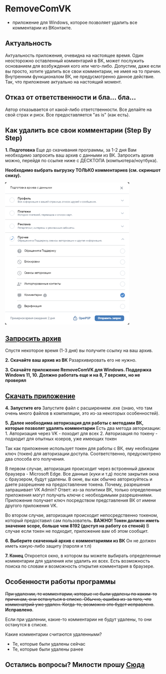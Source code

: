 # RemoveComVK

- приложение для Windows, которое позволяет удалить все комментарии из ВКонтакте.

## **Актуальность**
Актуальность приложения, очевидна на настоящее время. Один неосторожно оставленный комментарий в ВК, может послужить основанием для возбуждения кого или чего-либо. Допустим, даже если вы просто, хотите удалить все свои комментарии, не имея на то причин. Внутренним функционалом ВК, не предусмотренно данное действие. Так, что приложение актуально на настоящий момент.



## **Отказ от ответственности и бла... бла...**
Автор отказывается от какой-либо ответственности. Все делайте на свой страх и риск. Все предоставляется "as is" (как есть).


## **Как удалить все свои комментарии (Step By Step)**

**1. Подготовка**
Еще до скачивания программы, за 1-2 дня Вам необходимо запросить ваш архив с данными из ВК.
Запросить архив можно, перейдя по ссылке ниже с ДЕСКТОПА (компьютера/ноутбука).

**Необходимо выбрать выгрузку ТОЛЬКО комментариев (см. скриншот снизу).**

![](img/1.png)

## [Запросить архив](https://vk.com/data_protection?section=rules#archive)

Спустя некоторое время (1-3 дня) вы получите ссылку на ваш архив.

**2. Скачайте ваш архив из ВК**
Разархивировать его не нужно.

**3. Скачайте приложение RemoveComVK для Windows. Поддержка Windows 11, 10. Должно работать еще и на 8, 7 версиях, но не проверял**

## [Скачать приложение]()

**4. Запустите его**
Запустите файл с расширением .exe (знаю, что там очень много файлов в компиляции, это из-за некоторых особенностей).

**5. Далее необходима авторизация для работы с методами ВК, которые позволят удалять комментарии**
Есть два метода авторизации:
    1. Авторизация через VK - походит для всех
    2. Авторизация по токену - подходит для опытных юзеров, уже имеющих токен


Так как приложение использует токен для работы с ВК, ему необходим ключ (токен) для авторизации доступа. Соответственно, предусмотрено два способа его получения. 

В первом случае, авторизация происходит через встроенный движок браузера - Microsoft Edge. Все данные (куки и т.д) после закрытия окна с браузером, будут удалены. В окне, вы как обычно авторизуйтесь и даете разрешение на предоставление токена.
Почему, разрешения запрашивает VK Admin? Ответ: из-за политики ВК, только определенные приложения могут получать ключи с необходимыми разрешениями. Приложение получает ключ посредством представления ВК от имени другого приложения VK.

Во втором случае, авторизация происходит непосредственно токеном, который предоставил сам пользователь. 
**ВАЖНО! Токен должен иметь значение scope, больше чем 8192 (доступ на работу со стеной)**
В случае если токен не подходит, приложение вам об этом сообщит.

**6. Выберите скаченный архив с комментариями из ВК**
Он не должен иметь какую-либо защиту (пароля и т.п)

**7. Конец**
Откроется окно, в котором вы можете выбирать определенные комментарии для удаления или удалить их всех. Есть возможность поиска по словам и возможность открытия комментария в браузере.

## **Особенности работы программы**

~~При удалении, те комментарии, которые не были удалены по каким-то причинам, они остануться в списке. Обычно, ошибка из-за того, что комменатрий уже удален. Когда-то, возможно это будет исправлено~~. **Исправлено**. 

Если при удалении, какие-то комментарии не будут удалены, то они останутся в списке.

Какие комментарии считаются удаленными?
 - Те, которые были удалены сейчас
 - Те, которые были удалены ранее



## **Остались вопросы?** Милости прошу [Сюда](https://github.com/i9a4/RemoveComVK/issues)